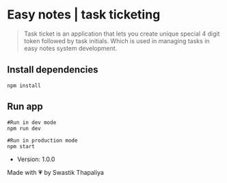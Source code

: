 # Easy notes | task ticketing

> Task ticket is an application that lets you create unique special 4 digit token followed by task initials. Which is used in managing tasks in easy notes system development.

## Install dependencies

```
npm install
```

## Run app

```
#Run in dev mode
npm run dev

#Run in production mode
npm start
```

- Version: 1.0.0

<span align="center">Made with &#128151; by Swastik Thapaliya </span>
